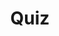 ---
title: "Quiz"
passing_percentage: 70
type: "test"
questions:
  - id: "q1"
    text: "What is the purpose of an AuthorizationPolicy with an empty spec in Istio?"
    type: "single-answer"
    marks: 2
    options:
      - id: "a"
        text: "To allow all traffic to all services"
      - id: "b"
        text: "To deny all traffic in the namespace"
        is_correct: true
      - id: "c"
        text: "To enable mutual TLS automatically"
      - id: "d"
        text: "To configure default security policies"
  - id: "q2"
    text: "Which Istio security features help secure microservices?"
    type: "multiple-answers"
    marks: 2
    options:
      - id: "a"
        text: "AuthorizationPolicy for access control"
        is_correct: true
      - id: "b"
        text: "RequestAuthentication for identity verification"
        is_correct: true
      - id: "c"
        text: "PeerAuthentication for mutual TLS"
        is_correct: true
  - id: "q3"
    text: "What is the mTLS mode that enforces strict mutual TLS for all communications?" 
    type: "short_answer" 
    marks: 2
    correct_answer: "STRICT" 
---